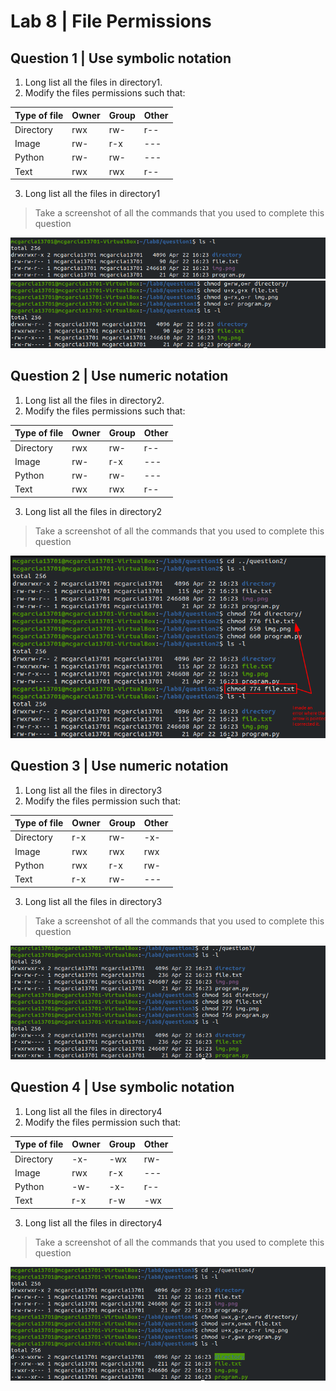 # Lab 8 | File Permissions

## Question 1 | Use symbolic notation

1. Long list all the files in directory1.
2. Modify the files permissions such that:
   
Type of file | Owner | Group | Other
-------------|-------|-------|------
Directory | rwx | rw- | r--
Image | rw- | r-x | ---
Python | rw- | rw- | ---
Text | rwx | rwx | r--
3. Long list all the files in directory1
> Take a screenshot of all the commands that you used to complete this question

![Question 1](../images/lab8/lab8q1.png)
![Question 1](../images/lab8/lab8q11.png)

## Question 2 | Use numeric notation

1. Long list all the files in directory2.
2. Modify the files permissions such that:

Type of file | Owner | Group | Other
-------------|-------|-------|------
Directory | rwx | rw- | r--
Image | rw- | r-x | ---
Python | rw- | rw- | ---
Text | rwx | rwx | r--
3. Long list all the files in directory2
> Take a screenshot of all the commands that you used to complete this question

![Question 1](../images/lab8/lab8q2.png)

## Question 3 | Use numeric notation
1. Long list all the files in directory3
2. Modify the files permission such that:

Type of file | Owner | Group | Other
-------------|-------|-------|------
Directory | r-x | rw- | -x-
Image | rwx | rwx | rwx
Python | rwx | r-x | rw-
Text | r-x | rw- | ---
3. Long list all the files in directory3
> Take a screenshot of all the commands that you used to complete this question

![Question 1](../images/lab8/lab8q3.png)

## Question 4 | Use symbolic notation
1. Long list all the files in directory4
2. Modify the files permission such that:

Type of file | Owner | Group | Other
-------------|-------|-------|------
Directory | -x- | -wx | rw-
Image | rwx | r-x | ---
Python | -w- | -x- | r--
Text | r-x | r-w | -wx
3. Long list all the files in directory4
> Take a screenshot of all the commands that you used to complete this question

![Question 1](../images/lab8/lab8q4.png)